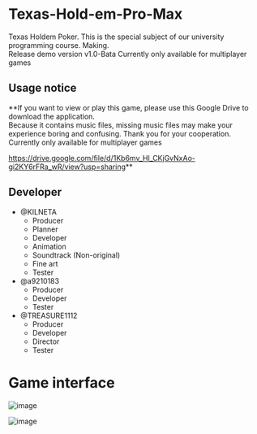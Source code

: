 # Texas-Hold-em-Pro-Max  
Texas Holdem Poker.  This is the special subject of our university programming course. Making.  
Release demo version v1.0-Bata Currently only available for multiplayer games
  
## Usage notice  
**If you want to view or play this game, please use this Google Drive to download the application.  
Because it contains music files, missing music files may make your experience boring and confusing. Thank you for your cooperation.  
Currently only available for multiplayer games  
  
https://drive.google.com/file/d/1Kb6mv_Hl_CKjGvNxAo-gi2KY6rFRa_wR/view?usp=sharing**  
  
## Developer  
* @KILNETA   
  * Producer
  * Planner
  * Developer
  * Animation
  * Soundtrack (Non-original)
  * Fine art
  * Tester
* @a9210183  
  * Producer
  * Developer
  * Tester
* @TREASURE1112
  * Producer
  * Developer
  * Director
  * Tester
  
# Game interface 
  
![image](https://user-images.githubusercontent.com/47145154/122651078-16d8a480-d169-11eb-88eb-3560d21ac356.png)  
  
![image](https://user-images.githubusercontent.com/47145154/122650615-8c8f4100-d166-11eb-93d7-a6b1c7c4c60a.png)  
  
